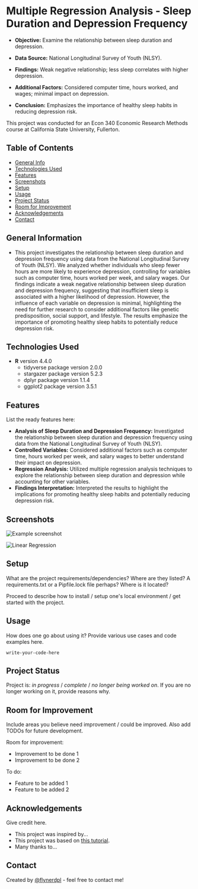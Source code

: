 # Multiple Regression Analysis - Sleep Duration and Depression Frequency
- **Objective:** Examine the relationship between sleep duration and depression.

- **Data Source:** National Longitudinal Survey of Youth (NLSY).

- **Findings:** Weak negative relationship; less sleep correlates with higher depression.

- **Additional Factors:** Considered computer time, hours worked, and wages; minimal impact on depression.

- **Conclusion:** Emphasizes the importance of healthy sleep habits in reducing depression risk.

This project was conducted for an Econ 340 Economic Research Methods course at California State University, Fullerton.

## Table of Contents

* [General Info](#general-information)
* [Technologies Used](#technologies-used)
* [Features](#features)
* [Screenshots](#screenshots)
* [Setup](#setup)
* [Usage](#usage)
* [Project Status](#project-status)
* [Room for Improvement](#room-for-improvement)
* [Acknowledgements](#acknowledgements)
* [Contact](#contact)
<!-- * [License](#license) -->


## General Information
- This project investigates the relationship between sleep duration and depression frequency using data from the National Longitudinal Survey of Youth (NLSY). We analyzed whether individuals who sleep fewer hours are more likely to experience depression, controlling for variables such as computer time, hours worked per week, and salary wages. Our findings indicate a weak negative relationship between sleep duration and depression frequency, suggesting that insufficient sleep is associated with a higher likelihood of depression. However, the influence of each variable on depression is minimal, highlighting the need for further research to consider additional factors like genetic predisposition, social support, and lifestyle. The results emphasize the importance of promoting healthy sleep habits to potentially reduce depression risk.


## Technologies Used
- **R** version 4.4.0
  - tidyverse package version 2.0.0
  - stargazer package version 5.2.3
  - dplyr package version 1.1.4
  - ggplot2 package version 3.5.1


## Features
List the ready features here:
- **Analysis of Sleep Duration and Depression Frequency:** Investigated the relationship between sleep duration and depression frequency using data from the National Longitudinal Survey of Youth (NLSY).
- **Controlled Variables:** Considered additional factors such as computer time, hours worked per week, and salary wages to better understand their impact on depression.
- **Regression Analysis:** Utilized multiple regression analysis techniques to explore the relationship between sleep duration and depression while accounting for other variables.
- **Findings Interpretation:** Interpreted the results to highlight the implications for promoting healthy sleep habits and potentially reducing depression risk.

## Screenshots
![Example screenshot](./img/screenshot.png)
<!-- If you have screenshots you'd like to share, include them here. -->
![Linear Regression](ECON-340-Summary-Statistics.png)

## Setup
What are the project requirements/dependencies? Where are they listed? A requirements.txt or a Pipfile.lock file perhaps? Where is it located?

Proceed to describe how to install / setup one's local environment / get started with the project.


## Usage
How does one go about using it?
Provide various use cases and code examples here.

`write-your-code-here`


## Project Status
Project is: _in progress_ / _complete_ / _no longer being worked on_. If you are no longer working on it, provide reasons why.


## Room for Improvement
Include areas you believe need improvement / could be improved. Also add TODOs for future development.

Room for improvement:
- Improvement to be done 1
- Improvement to be done 2

To do:
- Feature to be added 1
- Feature to be added 2


## Acknowledgements
Give credit here.
- This project was inspired by...
- This project was based on [this tutorial](https://www.example.com).
- Many thanks to...


## Contact
Created by [@flynerdpl](https://www.flynerd.pl/) - feel free to contact me!


<!-- Optional -->
<!-- ## License -->
<!-- This project is open source and available under the [... License](). -->

<!-- You don't have to include all sections - just the one's relevant to your project -->
